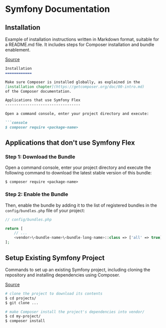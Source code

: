 # Symfony Documentation

## Installation

Example of installation instructions written in Markdown format, suitable for a README.md file. It includes steps for Composer installation and bundle enablement.

[Source](https://symfony.com/doc/4.x/bundles/best_practices)

```markdown
Installation
============

Make sure Composer is installed globally, as explained in the
[installation chapter](https://getcomposer.org/doc/00-intro.md)
of the Composer documentation.

Applications that use Symfony Flex
----------------------------------

Open a command console, enter your project directory and execute:

```console
$ composer require <package-name>
```

Applications that don't use Symfony Flex
----------------------------------------

### Step 1: Download the Bundle

Open a command console, enter your project directory and execute the
following command to download the latest stable version of this bundle:

```console
$ composer require <package-name>
```

### Step 2: Enable the Bundle

Then, enable the bundle by adding it to the list of registered bundles
in the `config/bundles.php` file of your project:

```php
// config/bundles.php

return [
    // ...
    <vendor>\<bundle-name>\<bundle-long-name>::class => ['all' => true],
];
```

## Setup Existing Symfony Project

Commands to set up an existing Symfony project, including cloning the repository and installing dependencies using Composer.

[Source](https://symfony.com/doc/7.3/setup)

```bash
# clone the project to download its contents
$ cd projects/
$ git clone ...

# make Composer install the project's dependencies into vendor/
$ cd my-project/
$ composer install
```
